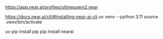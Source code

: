 <https://app.near.ai/profiles/ultirequiem2.near>

<https://docs.near.ai/cli/#installing-near-ai-cli>
uv venv --python 3.11
source .venv/bin/activate

uv pip install pip
pip install nearai
